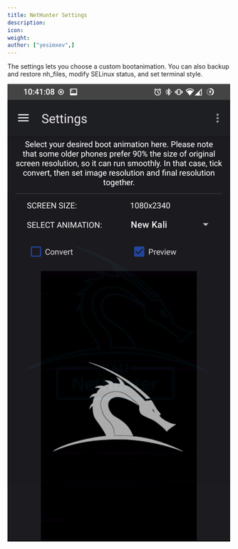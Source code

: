 ```yaml
---
title: NetHunter Settings
description:
icon:
weight:
author: ["yesimxev",]
---
```


The settings lets you choose a custom bootanimation. You can also backup and restore nh_files, modify SELinux status, and set terminal style.

![](nethunter-settings.png)
